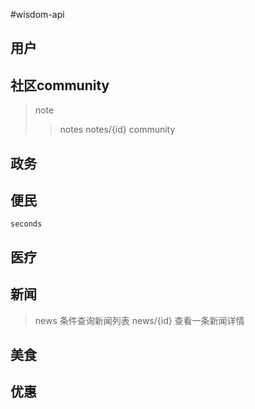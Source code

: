 ﻿#wisdom-api

## 用户
	
## 社区community
>note
>>notes 
>>notes/{id}
	community
## 政务
## 便民
	seconds
## 医疗
## 新闻
>news 条件查询新闻列表
>news/{id} 查看一条新闻详情

## 美食
## 优惠

